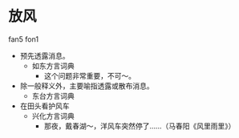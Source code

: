 





# 放风
fan5 fon1
+ 预先透露消息。
  * 如东方言词典
    - 这个问题非常重要，不可～。
+ 除一般释义外，主要喻指透露或散布消息。
  * 东台方言词典
+ 在田头看护风车
  * 兴化方言词典
    - 那夜，戴春湖～，洋风车突然停了……（马春阳《风里雨里》）
